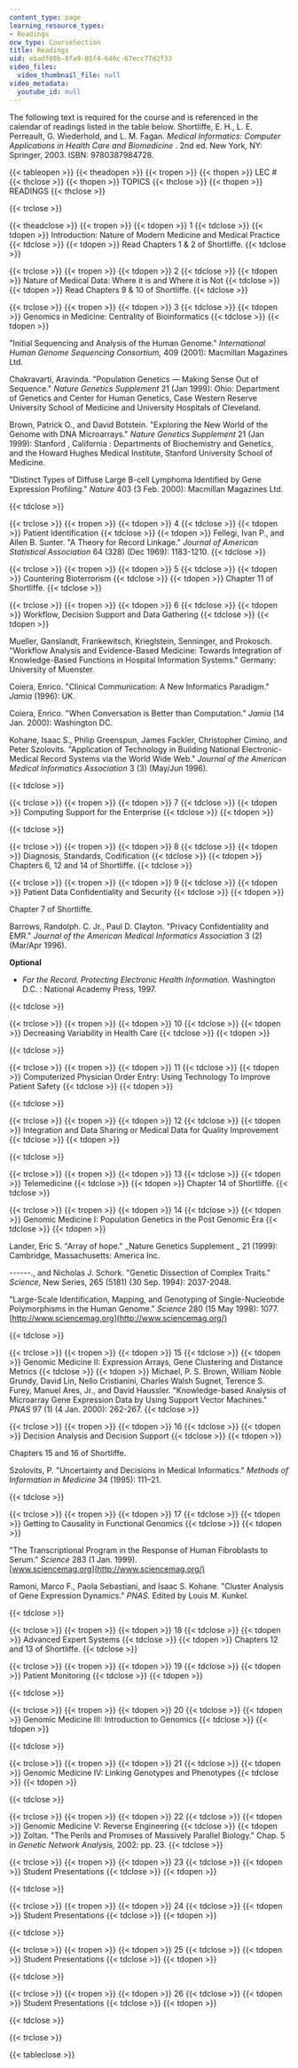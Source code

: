 ```yaml
---
content_type: page
learning_resource_types:
- Readings
ocw_type: CourseSection
title: Readings
uid: ebadf08b-8fa9-05f4-646c-67ecc77d2f33
video_files:
  video_thumbnail_file: null
video_metadata:
  youtube_id: null
---
```


The following text is required for the course and is referenced in the calendar of readings listed in the table below. Shortliffe, E. H., L. E. Perreault, G. Wiederhold, and L. M. Fagan. _Medical Informatics: Computer Applications in Health Care and Biomedicine_ . 2nd ed. New York, NY: Springer, 2003. ISBN: 9780387984728.

{{< tableopen >}}
{{< theadopen >}}
{{< tropen >}}
{{< thopen >}}
LEC #
{{< thclose >}}
{{< thopen >}}
TOPICS
{{< thclose >}}
{{< thopen >}}
READINGS
{{< thclose >}}

{{< trclose >}}

{{< theadclose >}}
{{< tropen >}}
{{< tdopen >}}
1
{{< tdclose >}}
{{< tdopen >}}
Introduction: Nature of Modern Medicine and Medical Practice
{{< tdclose >}}
{{< tdopen >}}
Read Chapters 1 & 2 of Shortliffe.
{{< tdclose >}}

{{< trclose >}}
{{< tropen >}}
{{< tdopen >}}
2
{{< tdclose >}}
{{< tdopen >}}
Nature of Medical Data: Where it is and Where it is Not
{{< tdclose >}}
{{< tdopen >}}
Read Chapters 9 & 10 of Shortliffe.
{{< tdclose >}}

{{< trclose >}}
{{< tropen >}}
{{< tdopen >}}
3
{{< tdclose >}}
{{< tdopen >}}
Genomics in Medicine: Centrality of Bioinformatics
{{< tdclose >}}
{{< tdopen >}}


"Initial Sequencing and Analysis of the Human Genome." _International Human Genome Sequencing Consortium,_ 409 (2001): Macmillan Magazines Ltd.  
  

Chakravarti, Aravinda. "Population Genetics — Making Sense Out of Sequence." _Nature Genetics Supplement_ 21 (Jan 1999): Ohio: Department of Genetics and Center for Human Genetics, Case Western Reserve University School of Medicine and University Hospitals of Cleveland.  
  

Brown, Patrick O., and David Botstein. "Exploring the New World of the Genome with DNA Microarrays." _Nature Genetics Supplement_ 21 (Jan 1999): Stanford , California : Departments of Biochemistry and Genetics, and the Howard Hughes Medical Institute, Stanford University School of Medicine.  
  
"Distinct Types of Diffuse Large B-cell Lymphoma Identified by Gene Expression Profiling." _Nature_ 403 (3 Feb. 2000): Macmillan Magazines Ltd.


{{< tdclose >}}

{{< trclose >}}
{{< tropen >}}
{{< tdopen >}}
4
{{< tdclose >}}
{{< tdopen >}}
Patient Identification
{{< tdclose >}}
{{< tdopen >}}
Fellegi, Ivan P., and Allen B. Sunter. "A Theory for Record Linkage." _Journal of American Statistical Association_ 64 (328) (Dec 1969): 1183-1210.
{{< tdclose >}}

{{< trclose >}}
{{< tropen >}}
{{< tdopen >}}
5
{{< tdclose >}}
{{< tdopen >}}
Countering Bioterrorism
{{< tdclose >}}
{{< tdopen >}}
Chapter 11 of Shortliffe.
{{< tdclose >}}

{{< trclose >}}
{{< tropen >}}
{{< tdopen >}}
6
{{< tdclose >}}
{{< tdopen >}}
Workflow, Decision Support and Data Gathering
{{< tdclose >}}
{{< tdopen >}}


Mueller, Ganslandt, Frankewitsch, Krieglstein, Senninger, and Prokosch. "Workflow Analysis and Evidence-Based Medicine: Towards Integration of Knowledge-Based Functions in Hospital Information Systems." Germany: University of Muenster.  
  

Coiera, Enrico. "Clinical Communication: A New Informatics Paradigm." _Jamia_ (1996): UK.  
  

Coiera, Enrico. "When Conversation is Better than Computation." _Jamia_ (14 Jan. 2000): Washington DC.  

Kohane, Isaac S., Philip Greenspun, James Fackler, Christopher Cimino, and Peter Szolovits. "Application of Technology in Building National Electronic-Medical Record Systems via the World Wide Web." _Journal of the American Medical Informatics Association_ 3 (3) (May/Jun 1996).


{{< tdclose >}}

{{< trclose >}}
{{< tropen >}}
{{< tdopen >}}
7
{{< tdclose >}}
{{< tdopen >}}
Computing Support for the Enterprise
{{< tdclose >}}
{{< tdopen >}}

{{< tdclose >}}

{{< trclose >}}
{{< tropen >}}
{{< tdopen >}}
8
{{< tdclose >}}
{{< tdopen >}}
Diagnosis, Standards, Codification
{{< tdclose >}}
{{< tdopen >}}
Chapters 6, 12 and 14 of Shortliffe.
{{< tdclose >}}

{{< trclose >}}
{{< tropen >}}
{{< tdopen >}}
9
{{< tdclose >}}
{{< tdopen >}}
Patient Data Confidentiality and Security
{{< tdclose >}}
{{< tdopen >}}


Chapter 7 of Shortliffe.  
  
Barrows, Randolph. C. Jr., Paul D. Clayton. "Privacy Confidentiality and EMR." _Journal of the American Medical Informatics Association_ 3 (2) (Mar/Apr 1996).

**Optional**

*   _For the Record. Protecting Electronic Health Information._ Washington D.C. : National Academy Press, 1997.


{{< tdclose >}}

{{< trclose >}}
{{< tropen >}}
{{< tdopen >}}
10
{{< tdclose >}}
{{< tdopen >}}
Decreasing Variability in Health Care
{{< tdclose >}}
{{< tdopen >}}

{{< tdclose >}}

{{< trclose >}}
{{< tropen >}}
{{< tdopen >}}
11
{{< tdclose >}}
{{< tdopen >}}
Computerized Physician Order Entry: Using Technology To Improve Patient Safety
{{< tdclose >}}
{{< tdopen >}}

{{< tdclose >}}

{{< trclose >}}
{{< tropen >}}
{{< tdopen >}}
12
{{< tdclose >}}
{{< tdopen >}}
Integration and Data Sharing or Medical Data for Quality Improvement
{{< tdclose >}}
{{< tdopen >}}

{{< tdclose >}}

{{< trclose >}}
{{< tropen >}}
{{< tdopen >}}
13
{{< tdclose >}}
{{< tdopen >}}
Telemedicine
{{< tdclose >}}
{{< tdopen >}}
Chapter 14 of Shortliffe.
{{< tdclose >}}

{{< trclose >}}
{{< tropen >}}
{{< tdopen >}}
14
{{< tdclose >}}
{{< tdopen >}}
Genomic Medicine I: Population Genetics in the Post Genomic Era
{{< tdclose >}}
{{< tdopen >}}


Lander, Eric S. "Array of hope." _Nature Genetics Supplement _ 21 (1999): Cambridge, Massachusetts: America Inc.  
  

\------., and Nicholas J. Schork. "Genetic Dissection of Complex Traits." _Science_, New Series, 265 (5181) (30 Sep. 1994): 2037-2048.  
  

"Large-Scale Identification, Mapping, and Genotyping of Single-Nucleotide Polymorphisms in the Human Genome." _Science_ 280 (15 May 1998): 1077.  
[http://www.sciencemag.org](http://www.sciencemag.org/)


{{< tdclose >}}

{{< trclose >}}
{{< tropen >}}
{{< tdopen >}}
15
{{< tdclose >}}
{{< tdopen >}}
Genomic Medicine II: Expression Arrays, Gene Clustering and Distance Metrics
{{< tdclose >}}
{{< tdopen >}}
Michael, P. S. Brown, William Noble Grundy, David Lin, Nello Cristianini, Charles Walsh Sugnet, Terence S. Furey, Manuel Ares, Jr., and David Haussler. "Knowledge-based Analysis of Microarray Gene Expression Data by Using Support Vector Machines." _PNAS_ 97 (1) (4 Jan. 2000): 262-267.
{{< tdclose >}}

{{< trclose >}}
{{< tropen >}}
{{< tdopen >}}
16
{{< tdclose >}}
{{< tdopen >}}
Decision Analysis and Decision Support
{{< tdclose >}}
{{< tdopen >}}


Chapters 15 and 16 of Shortliffe.

Szolovits, P. "Uncertainty and Decisions in Medical Informatics." _Methods_ _of Information in Medicine_ 34 (1995): 111–21.


{{< tdclose >}}

{{< trclose >}}
{{< tropen >}}
{{< tdopen >}}
17
{{< tdclose >}}
{{< tdopen >}}
Getting to Causality in Functional Genomics
{{< tdclose >}}
{{< tdopen >}}


"The Transcriptional Program in the Response of Human Fibroblasts to Serum." _Science_ 283 (1 Jan. 1999).  
[www.sciencemag.org](http://www.sciencemag.org/)  
  

Ramoni, Marco F., Paola Sebastiani, and Isaac S. Kohane. "Cluster Analysis of Gene Expression Dynamics." _PNAS._ Edited by Louis M. Kunkel.


{{< tdclose >}}

{{< trclose >}}
{{< tropen >}}
{{< tdopen >}}
18
{{< tdclose >}}
{{< tdopen >}}
Advanced Expert Systems
{{< tdclose >}}
{{< tdopen >}}
Chapters 12 and 13 of Shortliffe.
{{< tdclose >}}

{{< trclose >}}
{{< tropen >}}
{{< tdopen >}}
19
{{< tdclose >}}
{{< tdopen >}}
Patient Monitoring
{{< tdclose >}}
{{< tdopen >}}

{{< tdclose >}}

{{< trclose >}}
{{< tropen >}}
{{< tdopen >}}
20
{{< tdclose >}}
{{< tdopen >}}
Genomic Medicine III: Introduction to Genomics
{{< tdclose >}}
{{< tdopen >}}

{{< tdclose >}}

{{< trclose >}}
{{< tropen >}}
{{< tdopen >}}
21
{{< tdclose >}}
{{< tdopen >}}
Genomic Medicine IV: Linking Genotypes and Phenotypes
{{< tdclose >}}
{{< tdopen >}}

{{< tdclose >}}

{{< trclose >}}
{{< tropen >}}
{{< tdopen >}}
22
{{< tdclose >}}
{{< tdopen >}}
Genomic Medicine V: Reverse Engineering
{{< tdclose >}}
{{< tdopen >}}
Zoltan. "The Perils and Promises of Massively Parallel Biology." Chap. 5 in _Genetic Network Analysis,_ 2002: pp. 23.
{{< tdclose >}}

{{< trclose >}}
{{< tropen >}}
{{< tdopen >}}
23
{{< tdclose >}}
{{< tdopen >}}
Student Presentations
{{< tdclose >}}
{{< tdopen >}}

{{< tdclose >}}

{{< trclose >}}
{{< tropen >}}
{{< tdopen >}}
24
{{< tdclose >}}
{{< tdopen >}}
Student Presentations
{{< tdclose >}}
{{< tdopen >}}

{{< tdclose >}}

{{< trclose >}}
{{< tropen >}}
{{< tdopen >}}
25
{{< tdclose >}}
{{< tdopen >}}
Student Presentations
{{< tdclose >}}
{{< tdopen >}}

{{< tdclose >}}

{{< trclose >}}
{{< tropen >}}
{{< tdopen >}}
26
{{< tdclose >}}
{{< tdopen >}}
Student Presentations
{{< tdclose >}}
{{< tdopen >}}

{{< tdclose >}}

{{< trclose >}}

{{< tableclose >}}